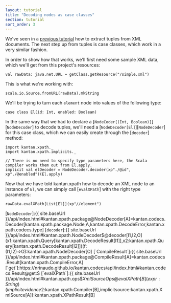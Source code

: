 ```yaml
---
layout: tutorial
title: "Decoding nodes as case classes"
section: tutorial
sort_order: 3
---
```

We've seen in a [previous tutorial](nodes_as_tuples.html) how to extract tuples from XML documents. The next step up
from tuples is case classes, which work in a very similar fashion.

In order to show how that works, we'll first need some sample XML data, which we'll get from this project's resources:

```tut:silent
val rawData: java.net.URL = getClass.getResource("/simple.xml")
```

This is what we're working with:

```tut
scala.io.Source.fromURL(rawData).mkString
```

We'll be trying to turn each `element` node into values of the following type:

```tut:silent
case class El(id: Int, enabled: Boolean)
```

In the same way that we had to declare a [`NodeCoder[(Int, Boolean)]`][`NodeDecoder`] to decode tuples, we'll need a
[`NodeDecoder[El]`][`NodeDecoder`] for this case class, which we can easily create through the [`decoder`] method:


```tut:silent
import kantan.xpath._
import kantan.xpath.implicits._

// There is no need to specify type parameters here, the Scala compiler works them out from El.apply.
implicit val elDecoder = NodeDecoder.decoder(xp"./@id", xp"./@enabled")(El.apply)
```

Now that we have told kantan.xpath how to decode an XML node to an instance of `El`, we can simply call
[`evalXPath`] with the right type parameters:

```tut
rawData.evalXPath[List[El]](xp"//element")
```

[`NodeDecoder`]:{{ site.baseUrl }}/api/index.html#kantan.xpath.package@NodeDecoder[A]=kantan.codecs.Decoder[kantan.xpath.package.Node,A,kantan.xpath.DecodeError,kantan.xpath.codecs.type]
[`decoder`]:{{ site.baseUrl }}/api/index.html#kantan.xpath.NodeDecoder$@decoder[I1,I2,O](x1:kantan.xpath.Query[kantan.xpath.DecodeResult[I1]],x2:kantan.xpath.Query[kantan.xpath.DecodeResult[I2]])(f:(I1,I2)=>O):kantan.xpath.NodeDecoder[O]
[`CompileResult`]:{{ site.baseUrl }}/api/index.html#kantan.xpath.package@CompileResult[A]=kantan.codecs.Result[kantan.xpath.CompileError,A]
[`get`]:https://nrinaudo.github.io/kantan.codecs/api/index.html#kantan.codecs.Result@get:S
[`evalXPath`]:{{ site.baseUrl }}/api/index.html#kantan.xpath.ops$$XmlSourceOps@evalXPath[B](expr:String)(implicitevidence$2:kantan.xpath.Compiler[B],implicitsource:kantan.xpath.XmlSource[A]):kantan.xpath.XPathResult[B]
